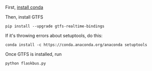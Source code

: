 First, [install conda](http://conda.pydata.org/docs/install/quick.html)

Then, install GTFS  

```
pip install --upgrade gtfs-realtime-bindings
```

If it's throwing errors about setuptools, do this:

```
conda install -c https://conda.anaconda.org/anaconda setuptools
```

Once GTFS is installed, run  

```
python flaskbus.py
```

